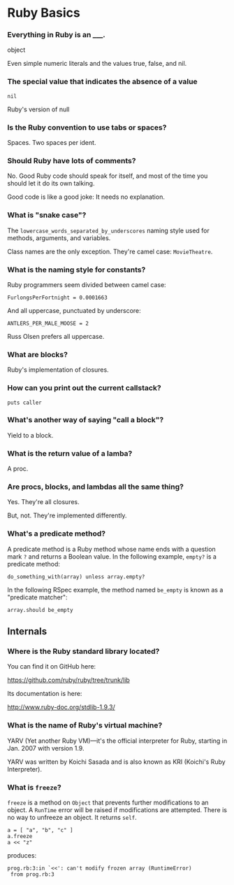 Ruby Basics
===========

### Everything in Ruby is an ___.

object

Even simple numeric literals and the values true, false, and nil.

### The special value that indicates the absence of a value

`nil`

Ruby's version of null

### Is the Ruby convention to use tabs or spaces?

Spaces. Two spaces per ident.

### Should Ruby have lots of comments?

No. Good Ruby code should speak for itself, and most of the time you should let it do its own talking. 

Good code is like a good joke: It needs no explanation. 

### What is "snake case"?

The `lowercase_words_separated_by_underscores` naming style used for methods, arguments, and variables. 

Class names are the only exception. They're camel case: `MovieTheatre`. 

### What is the naming style for constants?

Ruby programmers seem divided between camel case:

`FurlongsPerFortnight = 0.0001663`

And all uppercase, punctuated by underscore:

`ANTLERS_PER_MALE_MOOSE = 2`

Russ Olsen prefers all uppercase.

### What are blocks?

Ruby's implementation of closures.

### How can you print out the current callstack?

	puts caller
	
### What's another way of saying "call a block"?

Yield to a block.

### What is the return value of a lamba?

A proc.

### Are procs, blocks, and lambdas all the same thing?

Yes. They're all closures.

But, not. They're implemented differently.

### What's a predicate method?

A predicate method is a Ruby method whose name ends with a question mark `?` and returns a Boolean value. In the following example, `empty?` is a predicate method:

    do_something_with(array) unless array.empty?

In the following RSpec example, the method named `be_empty` is known as a "predicate matcher":

    array.should be_empty

## Internals

### Where is the Ruby standard library located?

You can find it on GitHub here:

https://github.com/ruby/ruby/tree/trunk/lib

Its documentation is here:

http://www.ruby-doc.org/stdlib-1.9.3/

### What is the name of Ruby's virtual machine?

YARV (Yet another Ruby VM)—it's the official interpreter for Ruby, starting in Jan. 2007 with version 1.9.

YARV was written by Koichi Sasada and is also known as KRI (Koichi's Ruby Interpreter).

### What is `freeze`?

`freeze` is a method on `Object` that prevents further modifications to an object. A `RunTime` error will be raised if modifications are attempted. There is no way to unfreeze an object. It returns `self`.

    a = [ "a", "b", "c" ]
    a.freeze
    a << "z"

produces:

    prog.rb:3:in `<<': can't modify frozen array (RuntimeError)
     from prog.rb:3

